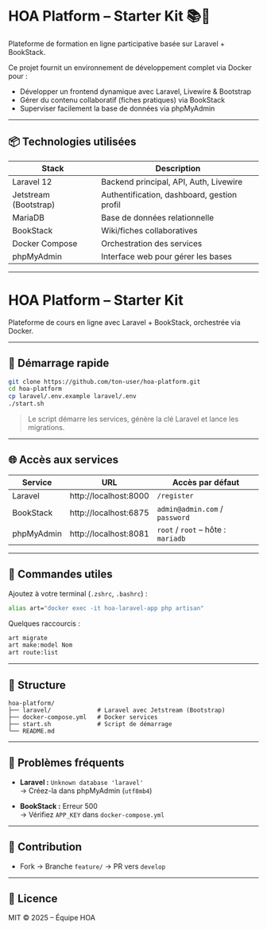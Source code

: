 # HOA Platform – Starter Kit 📚🎥

Plateforme de formation en ligne participative basée sur Laravel + BookStack.

Ce projet fournit un environnement de développement complet via Docker pour :
- Développer un frontend dynamique avec Laravel, Livewire & Bootstrap
- Gérer du contenu collaboratif (fiches pratiques) via BookStack
- Superviser facilement la base de données via phpMyAdmin

---

## 📦 Technologies utilisées

| Stack            | Description                          |
|------------------|--------------------------------------|
| Laravel 12       | Backend principal, API, Auth, Livewire |
| Jetstream (Bootstrap) | Authentification, dashboard, gestion profil |
| MariaDB          | Base de données relationnelle        |
| BookStack        | Wiki/fiches collaboratives           |
| Docker Compose   | Orchestration des services           |
| phpMyAdmin       | Interface web pour gérer les bases   |

---

# HOA Platform – Starter Kit

Plateforme de cours en ligne avec Laravel + BookStack, orchestrée via Docker.

---

## 🚀 Démarrage rapide

```bash
git clone https://github.com/ton-user/hoa-platform.git
cd hoa-platform
cp laravel/.env.example laravel/.env
./start.sh
```

> Le script démarre les services, génère la clé Laravel et lance les migrations.

---

## 🌐 Accès aux services

| Service      | URL                    | Accès par défaut                  |
|--------------|------------------------|-----------------------------------|
| Laravel      | http://localhost:8000  | `/register`                       |
| BookStack    | http://localhost:6875  | `admin@admin.com` / `password`    |
| phpMyAdmin   | http://localhost:8081  | `root` / `root` – hôte : `mariadb`|

---

## 🧰 Commandes utiles

Ajoutez à votre terminal (`.zshrc`, `.bashrc`) :

```bash
alias art="docker exec -it hoa-laravel-app php artisan"
```

Quelques raccourcis :

```bash
art migrate
art make:model Nom
art route:list
```

---

## 📁 Structure

```
hoa-platform/
├── laravel/             # Laravel avec Jetstream (Bootstrap)
├── docker-compose.yml   # Docker services
├── start.sh             # Script de démarrage
└── README.md
```

---

## 🐞 Problèmes fréquents

- **Laravel :** `Unknown database 'laravel'`  
  → Créez-la dans phpMyAdmin (`utf8mb4`)

- **BookStack :** Erreur 500  
  → Vérifiez `APP_KEY` dans `docker-compose.yml`

---

## 🤝 Contribution

- Fork → Branche `feature/` → PR vers `develop`

---

## 📄 Licence

MIT © 2025 – Équipe HOA
